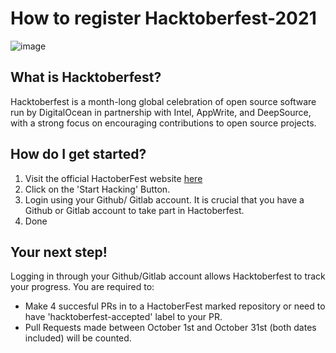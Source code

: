 # How to register Hacktoberfest-2021 
![image](https://user-images.githubusercontent.com/73515291/135740191-9b8f861b-1ac0-4a12-bb45-25582e63aaaa.png)
## What is Hacktoberfest?
Hacktoberfest is a month-long global celebration of open source software run by DigitalOcean in partnership with Intel, AppWrite, and DeepSource, with a strong focus on encouraging contributions to open source projects.
## How do I get started?
1. Visit the official HactoberFest website [here](https://hacktoberfest.digitalocean.com/)
2. Click on the 'Start Hacking' Button.
3. Login using your Github/ Gitlab account. It is crucial that you have a Github or Gitlab account to take part in Hactoberfest.
4. Done
## Your next step!
Logging in through your Github/Gitlab account allows Hacktoberfest to track your progress. You are required to:

- Make 4 succesful PRs in to a HactoberFest marked repository or need to have 'hacktoberfest-accepted' label to your PR.
- Pull Requests made between October 1st and October 31st (both dates included) will be counted.

